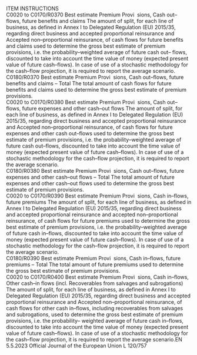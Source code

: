  
ITEM  INSTRUCTIONS  
C0020 to 
C0170/R0370  Best estimate Premium Provi ­
sions, Cash out–flows, future 
benefits and claims  The amount of split, for each line of business, as defined in Annex I to Delegated 
Regulation (EU) 2015/35, regarding direct business and accepted proportional 
reinsurance and Accepted non–proportional reinsurance, of cash flows for 
future benefits and claims used to determine the gross best estimate of 
premium provisions, i.e. the probability–weighted average of future cash out– 
flows, discounted to take into account the time value of money (expected 
present value of future cash–flows). In case of use of a stochastic methodology 
for the cash–flow projection, it is required to report the average scenario.  
C0180/R0370  Best estimate Premium Provi ­
sions, Cash out–flows, future 
benefits and claims – Total  The total amount of cash flows for future benefits and claims used to determine 
the gross best estimate of premium provisions.  
C0020 to 
C0170/R0380  Best estimate Premium Provi ­
sions, Cash out–flows, future 
expenses and other cash–out 
flows  The amount of split, for each line of business, as defined in Annex I to Delegated 
Regulation (EU) 2015/35, regarding direct business and accepted proportional 
reinsurance and Accepted non–proportional reinsurance, of cash flows for 
future expenses and other cash out–flows used to determine the gross best 
estimate of premium provisions, i.e. the probability–weighted average of future 
cash out–flows, discounted to take into account the time value of money 
(expected present value of future cash–flows). In case of use of a stochastic 
methodology for the cash–flow projection, it is required to report the average 
scenario.  
C0180/R0380  Best estimate Premium Provi ­
sions, Cash out–flows, future 
expenses and other cash–out 
flows – Total  The total amount of future expenses and other cash–out flows used to determine 
the gross best estimate of premium provisions.  
C0020 to 
C0170/R0390  Best estimate Premium Provi ­
sions, Cash in–flows, future 
premiums  The amount of split, for each line of business, as defined in Annex I to Delegated 
Regulation (EU) 2015/35, regarding direct business and accepted proportional 
reinsurance and accepted non–proportional reinsurance, of cash flows for future 
premiums used to determine the gross best estimate of premium provisions, i.e. 
the probability–weighted average of future cash in–flows, discounted to take into 
account the time value of money (expected present value of future cash–flows). In 
case of use of a stochastic methodology for the cash–flow projection, it is required 
to report the average scenario.  
C0180/R0390  Best estimate Premium Provi ­
sions, Cash in–flows, future 
premiums – Total  The total amount of future premiums used to determine the gross best estimate of 
premium provisions.  
C0020 to 
C0170/R0400  Best estimate Premium Provi ­
sions, Cash in–flows, Other 
cash–in flows (incl. 
Recoverables from salvages 
and subrogations)  The amount of split, for each line of business, as defined in Annex I to Delegated 
Regulation (EU) 2015/35, regarding direct business and accepted proportional 
reinsurance and Accepted non–proportional reinsurance, of cash flows for other 
cash in–flows, including recoverables from salvages and subrogations, used to 
determine the gross best estimate of premium provisions, i.e. the probability– 
weighted average of future cash in–flows, discounted to take into account the 
time value of money (expected present value of future cash–flows). In case of use 
of a stochastic methodology for the cash–flow projection, it is required to report 
the average scenario.EN  5.5.2023 Official Journal of the European Union L 120/757
